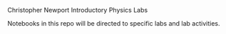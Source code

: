 Christopher Newport Introductory Physics Labs

Notebooks in this repo will be directed to specific labs and lab activities. 

